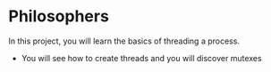 # Philosophers
In this project, you will learn the basics of threading a process.
- You will see how to create threads and you will discover mutexes
